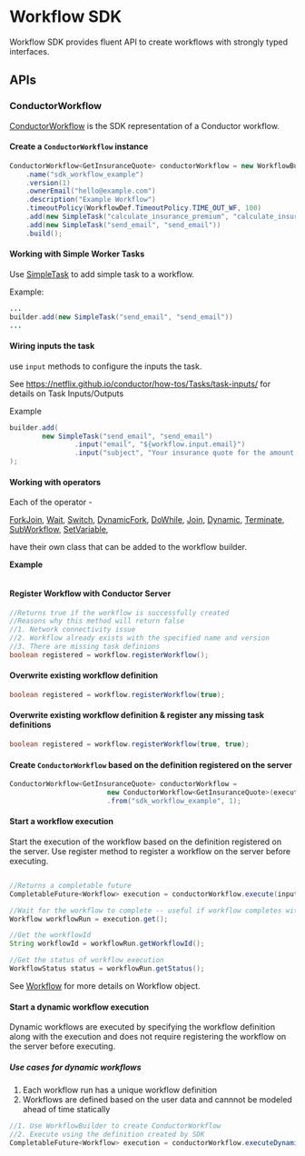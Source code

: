 # Workflow SDK
Workflow SDK provides fluent API to create workflows with strongly typed interfaces.

## APIs
### ConductorWorkflow
[ConductorWorkflow](src/main/java/com/netflix/conductor/sdk/workflow/def/ConductorWorkflow.java) is the SDK representation of a Conductor workflow.

#### Create a `ConductorWorkflow` instance
```java
ConductorWorkflow<GetInsuranceQuote> conductorWorkflow = new WorkflowBuilder<GetInsuranceQuote>(executor)
    .name("sdk_workflow_example")
    .version(1)
    .ownerEmail("hello@example.com")
    .description("Example Workflow")
    .timeoutPolicy(WorkflowDef.TimeoutPolicy.TIME_OUT_WF, 100)
    .add(new SimpleTask("calculate_insurance_premium", "calculate_insurance_premium"))
    .add(new SimpleTask("send_email", "send_email"))
    .build();
```
#### Working with Simple Worker Tasks
Use [SimpleTask](src/main/java/com/netflix/conductor/sdk/workflow/def/tasks/SimpleTask.java) to add simple task to a workflow.

Example:
```java
...
builder.add(new SimpleTask("send_email", "send_email"))
...
```
#### Wiring inputs the task
use `input` methods to configure the inputs the task.

See https://netflix.github.io/conductor/how-tos/Tasks/task-inputs/ for details on Task Inputs/Outputs

Example
```java
builder.add(
        new SimpleTask("send_email", "send_email")
                .input("email", "${workflow.input.email}")
                .input("subject", "Your insurance quote for the amount ${generate_quote.output.amount}")
);
```

#### Working with operators
Each of the operator - 

[ForkJoin](src/main/java/com/netflix/conductor/sdk/workflow/def/tasks/ForkJoin.java), 
[Wait](src/main/java/com/netflix/conductor/sdk/workflow/def/tasks/Wait.java), 
[Switch](src/main/java/com/netflix/conductor/sdk/workflow/def/tasks/Switch.java),
[DynamicFork](src/main/java/com/netflix/conductor/sdk/workflow/def/tasks/DynamicFork.java),
[DoWhile](src/main/java/com/netflix/conductor/sdk/workflow/def/tasks/DoWhile.java),
[Join](src/main/java/com/netflix/conductor/sdk/workflow/def/tasks/Join.java),
[Dynamic](src/main/java/com/netflix/conductor/sdk/workflow/def/tasks/Dynamic.java),
[Terminate](src/main/java/com/netflix/conductor/sdk/workflow/def/tasks/Terminate.java),
[SubWorkflow](src/main/java/com/netflix/conductor/sdk/workflow/def/tasks/SubWorkflow.java),
[SetVariable](src/main/java/com/netflix/conductor/sdk/workflow/def/tasks/SetVariable.java),

have their own class that can be added to the workflow builder.

**Example**
```java

```




#### Register Workflow with Conductor Server
```java
//Returns true if the workflow is successfully created
//Reasons why this method will return false
//1. Network connectivity issue
//2. Workflow already exists with the specified name and version 
//3. There are missing task definions
boolean registered = workflow.registerWorkflow();
```
#### Overwrite existing workflow definition
```java
boolean registered = workflow.registerWorkflow(true);
```

#### Overwrite existing workflow definition & register any missing task definitions
```java
boolean registered = workflow.registerWorkflow(true, true);
```

#### Create `ConductorWorkflow` based on the definition registered on the server

```java
ConductorWorkflow<GetInsuranceQuote> conductorWorkflow = 
                        new ConductorWorkflow<GetInsuranceQuote>(executor)
                        .from("sdk_workflow_example", 1);
```

#### Start a workflow execution
Start the execution of the workflow based on the definition registered on the server.
Use register method to register a workflow on the server before executing.

```java

//Returns a completable future
CompletableFuture<Workflow> execution = conductorWorkflow.execute(input);

//Wait for the workflow to complete -- useful if workflow completes within a reasonable amount of time
Workflow workflowRun = execution.get();

//Get the workflowId
String workflowId = workflowRun.getWorkflowId();

//Get the status of workflow execution
WorkflowStatus status = workflowRun.getStatus();
```
See [Workflow](../common/src/main/java/com/netflix/conductor/common/run/Workflow.java) for more details on Workflow object.

#### Start a dynamic workflow execution
Dynamic workflows are executed by specifying the workflow definition along with the execution and does not require registering the workflow on the server before executing.

##### Use cases for dynamic workflows
1. Each workflow run has a unique workflow definition 
2. Workflows are defined based on the user data and cannnot be modeled ahead of time statically 

```java
//1. Use WorkflowBuilder to create ConductorWorkflow
//2. Execute using the definition created by SDK
CompletableFuture<Workflow> execution = conductorWorkflow.executeDynamic(input);

```






